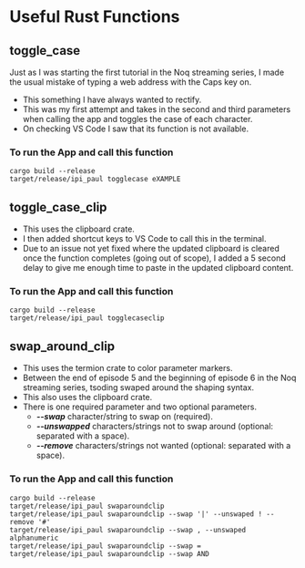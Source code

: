# Useful Rust Functions

## toggle_case

Just as I was starting the first tutorial in the Noq streaming series, I made the usual mistake of typing a web address with the Caps key on. 

 - This something I have always wanted to rectify.
 - This was my first attempt and takes in the second and third parameters when calling the app and toggles the case of each character.
 - On checking VS Code I saw that its function is not available. 

### To run the App and call this function

```
cargo build --release
target/release/ipi_paul togglecase eXAMPLE
```

## toggle_case_clip

 - This uses the clipboard crate.
 - I then added shortcut keys to VS Code to call this in the terminal.
 - Due to an issue not yet fixed where the updated clipboard is cleared once the function completes (going out of scope), I added a 5 second delay to give me enough time to paste in the updated clipboard content.

### To run the App and call this function

```
cargo build --release
target/release/ipi_paul togglecaseclip
```

## swap_around_clip

 - This uses the termion crate to color parameter markers.
 - Between the end of episode 5 and the beginning of episode 6 in the Noq streaming series, tsoding swaped around the shaping syntax.
 - This also uses the clipboard crate.
 - There is one required parameter and two optional parameters.
   - ***--swap*** character/string to swap on (required).
   - ***--unswapped*** characters/strings not to swap around (optional: separated with a space).
   - ***--remove*** characters/strings not wanted (optional: separated with a space).

### To run the App and call this function

```
cargo build --release
target/release/ipi_paul swaparoundclip
target/release/ipi_paul swaparoundclip --swap '|' --unswaped ! --remove '#'
target/release/ipi_paul swaparoundclip --swap , --unswaped alphanumeric
target/release/ipi_paul swaparoundclip --swap =
target/release/ipi_paul swaparoundclip --swap AND
```